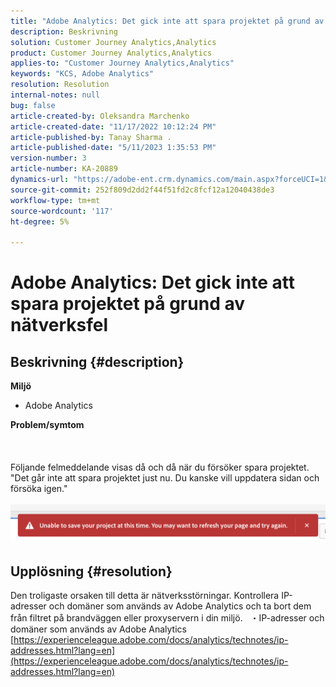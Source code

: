 ```yaml
---
title: "Adobe Analytics: Det gick inte att spara projektet på grund av nätverksfel"
description: Beskrivning
solution: Customer Journey Analytics,Analytics
product: Customer Journey Analytics,Analytics
applies-to: "Customer Journey Analytics,Analytics"
keywords: "KCS, Adobe Analytics"
resolution: Resolution
internal-notes: null
bug: false
article-created-by: Oleksandra Marchenko
article-created-date: "11/17/2022 10:12:24 PM"
article-published-by: Tanay Sharma .
article-published-date: "5/11/2023 1:35:53 PM"
version-number: 3
article-number: KA-20889
dynamics-url: "https://adobe-ent.crm.dynamics.com/main.aspx?forceUCI=1&pagetype=entityrecord&etn=knowledgearticle&id=5be106e6-c466-ed11-9561-6045bd006b25"
source-git-commit: 252f809d2dd2f44f51fd2c8fcf12a12040438de3
workflow-type: tm+mt
source-wordcount: '117'
ht-degree: 5%

---
```


# Adobe Analytics: Det gick inte att spara projektet på grund av nätverksfel

## Beskrivning {#description}

<b>Miljö</b>
- Adobe Analytics

<b>Problem/symtom</b><br><br> <br><br>Följande felmeddelande visas då och då när du försöker spara projektet.
<br>&quot;Det går inte att spara projektet just nu. Du kanske vill uppdatera sidan och försöka igen.&quot;<br><br>![](assets/___5de106e6-c466-ed11-9561-6045bd006b25___.png)

## Upplösning {#resolution}


Den troligaste orsaken till detta är nätverksstörningar. Kontrollera IP-adresser och domäner som används av Adobe Analytics och ta bort dem från filtret på brandväggen eller proxyservern i din miljö.
 
・IP-adresser och domäner som används av Adobe Analytics
[https://experienceleague.adobe.com/docs/analytics/technotes/ip-addresses.html?lang=en](https://experienceleague.adobe.com/docs/analytics/technotes/ip-addresses.html?lang=en)
